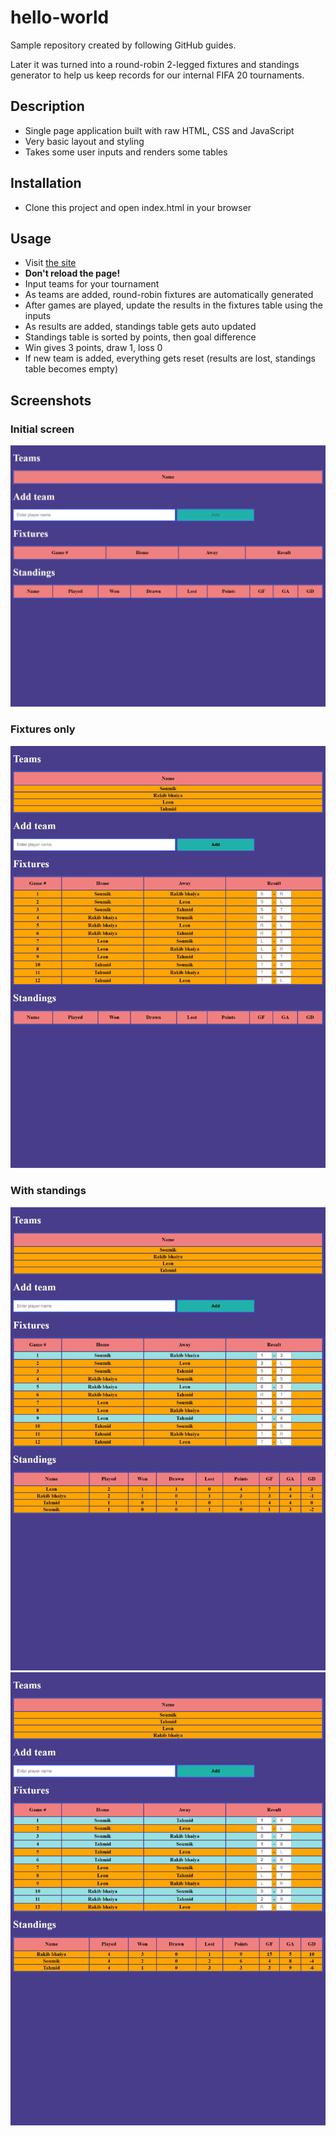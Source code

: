 # hello-world
Sample repository created by following GitHub guides.

Later it was turned into a round-robin 2-legged fixtures and standings generator to help us keep records for our internal FIFA 20 tournaments.
## Description
* Single page application built with raw HTML, CSS and JavaScript
* Very basic layout and styling
* Takes some user inputs and renders some tables
## Installation
* Clone this project and open index.html in your browser
## Usage
* Visit [the site](https://reactnoobie.github.io/hello-world/)
* **Don't reload the page!**
* Input teams for your tournament
* As teams are added, round-robin fixtures are automatically generated
* After games are played, update the results in the fixtures table using the inputs
* As results are added, standings table gets auto updated
* Standings table is sorted by points, then goal difference
* Win gives 3 points, draw 1, loss 0
* If new team is added, everything gets reset (results are lost, standings table becomes empty)
## Screenshots
### Initial screen
![Initial screen](https://github.com/reactNoobie/hello-world/blob/master/screenshots/Initial.png)
### Fixtures only
![Fixtures only](https://github.com/reactNoobie/hello-world/blob/master/screenshots/Fixtures_Only.png)
### With standings
![With standings 1](https://github.com/reactNoobie/hello-world/blob/master/screenshots/With_Standings_1.png)
![With standings 2](https://github.com/reactNoobie/hello-world/blob/master/screenshots/With_Standings_2.png)
